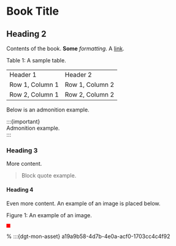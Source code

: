 # Book Title

## Heading 2

Contents of the book. **Some** *formatting*. A [link](example.com).

Table 1: A sample table.



|  |  |
| --- | --- |
| Header 1 | Header 2 |
| Row 1, Column 1 | Row 1, Column 2 |
| Row 2, Column 1 | Row 2, Column 2 |

Below is an admonition example.

:::{important}   
Admonition example.  
:::

### Heading 3

More content.

> Block quote example.
#### Heading 4

Even more content. An example of an image is placed below.

Figure 1: An example of an image.

![](data:image/png;base64,iVBORw0KGgoAAAANSUhEUgAAAAoAAAAKCAIAAAACUFjqAAAAAXNSR0IArs4c6QAAAAlwSFlzAAAOvgAADr4B6kKxwAAAABNJREFUKFNj/M+ADzDhlWUYqdIAQSwBE8U+X40AAAAASUVORK5CYII=)


% :::{dgt-mon-asset} a19a9b58-4d7b-4e0a-acf0-1703cc4c4f92

